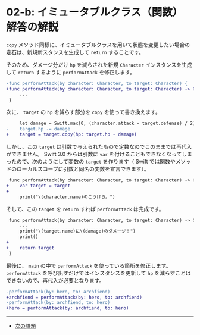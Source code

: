 # 02-b: イミュータブルクラス（関数） 解答の解説

`copy` メソッド同様に、イミュータブルクラスを用いて状態を変更したい場合の定石は、新規新スタンスを生成して `return` することです。

そのため、ダメージ分だけ `hp` を減らされた新規 `Character` インスタンスを生成して `return` するように `performAttack` を修正します。

```diff
-func performAttack(by character: Character, to target: Character) {
+func performAttack(by character: Character, to target: Character) -> Character {
     ...
 }
```

次に、 `target` の `hp` を減らす部分を `copy` を使って書き換えます。

```diff
     let damage = Swift.max(0, (character.attack - target.defense) / 2)
-    target.hp -= damage
+    target = target.copy(hp: target.hp - damage)
```

しかし、この `target` は引数で与えられたもので定数なのでこのままでは再代入ができません。 Swift 3.0 からは引数に `var` を付けることもできなくなってしまったので、次のようにして変数の `target` を作ります（ Swift では関数やメソッドのローカルスコープに引数と同名の変数を宣言できます）。

```diff
 func performAttack(by character: Character, to target: Character) -> Character {
+    var target = target
+
     print("\(character.name)のこうげき。")
```

そして、この `target` を `return` すれば `performAttack` は完成です。

```diff
 func performAttack(by character: Character, to target: Character) -> Character {
     ...
     print("\(target.name)に\(damage)のダメージ！")
     print()
+
+    return target
 }
```

最後に、 `main` の中で `performAttack` を使っている箇所を修正します。 `performAttack` を呼び出すだけではインスタンスを更新して `hp` を減らすことはできないので、再代入が必要となります。

```diff
-performAttack(by: hero, to: archfiend)
+archfiend = performAttack(by: hero, to: archfiend)
-performAttack(by: archfiend, to: hero)
+hero = performAttack(by: archfiend, to: hero)
```

---

- [次の課題](02-b2.md)
